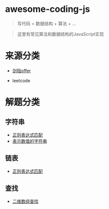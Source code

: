 # awesome-coding-js

> 写代码 = 数据结构 + 算法 + ...

> 这里有常见算法和数据结构的JavaScript实现



# 来源分类

- [剑指offer](/剑指offer)

- leetcode

# 解题分类

## 字符串

- [正则表达式匹配](/字符串/正则表达式匹配.md)
- [表示数值的字符串](/字符串/表示数值的字符串.md)

## 链表

- [正则表达式匹配](/链表/链表中环的入口节点.md)

## 查找

- [二维数组查找](/查找/二维数组查找.md)